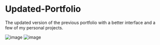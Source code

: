 # Updated-Portfolio

The updated version of the previous portfolio with a better interface and a few of my personal projects.

![image](https://user-images.githubusercontent.com/51178572/70820726-5b7ec500-1da7-11ea-8645-fdfd096f0a79.png)
![image](https://user-images.githubusercontent.com/51178572/70820753-6d606800-1da7-11ea-91bc-e986f362c17d.png)

